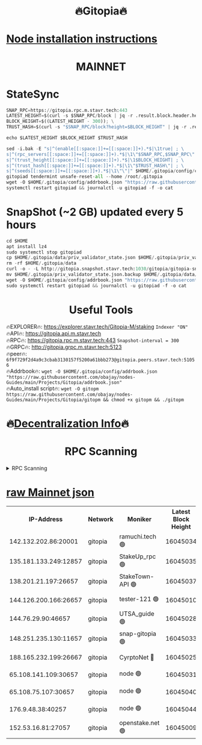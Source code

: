 <h1 align="center"> 🔥Gitopia🔥</h1>

[Node installation instructions](https://github.com/obajay/nodes-Guides/tree/main/Projects/Gitopia)
=

<h1 align="center"> MAINNET</h1>

# StateSync
```python
SNAP_RPC=https://gitopia.rpc.m.stavr.tech:443
LATEST_HEIGHT=$(curl -s $SNAP_RPC/block | jq -r .result.block.header.height); \
BLOCK_HEIGHT=$((LATEST_HEIGHT - 300)); \
TRUST_HASH=$(curl -s "$SNAP_RPC/block?height=$BLOCK_HEIGHT" | jq -r .result.block_id.hash)

echo $LATEST_HEIGHT $BLOCK_HEIGHT $TRUST_HASH

sed -i.bak -E "s|^(enable[[:space:]]+=[[:space:]]+).*$|\1true| ; \
s|^(rpc_servers[[:space:]]+=[[:space:]]+).*$|\1\"$SNAP_RPC,$SNAP_RPC\"| ; \
s|^(trust_height[[:space:]]+=[[:space:]]+).*$|\1$BLOCK_HEIGHT| ; \
s|^(trust_hash[[:space:]]+=[[:space:]]+).*$|\1\"$TRUST_HASH\"| ; \
s|^(seeds[[:space:]]+=[[:space:]]+).*$|\1\"\"|" $HOME/.gitopia/config/config.toml
gitopiad tendermint unsafe-reset-all --home /root/.gitopia
wget -O $HOME/.gitopia/config/addrbook.json "https://raw.githubusercontent.com/obajay/nodes-Guides/main/Projects/Gitopia/addrbook.json"
systemctl restart gitopiad && journalctl -u gitopiad -f -o cat
```
# SnapShot (~2 GB) updated every 5 hours
```python
cd $HOME
apt install lz4
sudo systemctl stop gitopiad
cp $HOME/.gitopia/data/priv_validator_state.json $HOME/.gitopia/priv_validator_state.json.backup
rm -rf $HOME/.gitopia/data
curl -o - -L http://gitopia.snapshot.stavr.tech:1030/gitopia/gitopia-snap.tar.lz4 | lz4 -c -d - | tar -x -C $HOME/.gitopia --strip-components 2
mv $HOME/.gitopia/priv_validator_state.json.backup $HOME/.gitopia/data/priv_validator_state.json
wget -O $HOME/.gitopia/config/addrbook.json "https://raw.githubusercontent.com/obajay/nodes-Guides/main/Projects/Gitopia/addrbook.json"
sudo systemctl restart gitopiad && journalctl -u gitopiad -f -o cat
```
 <h1 align="center"> Useful Tools</h1>

🔥EXPLORER🔥:      https://explorer.stavr.tech/Gitopia-M/staking  `Indexer "ON"` \
🔥API🔥: 			 		 https://gitopia.api.m.stavr.tech \
🔥RPC🔥:           https://gitopia.rpc.m.stavr.tech:443              `Snapshot-interval = 300` \
🔥GRPC🔥:          http://gitopia.grpc.m.stavr.tech:5123 \
🔥peer🔥:					 `6f9f729f2d4a9c3cbab3130157f5200a61bbb273@gitopia.peers.stavr.tech:51056` \
🔥Addrbook🔥:    ```wget -O $HOME/.gitopia/config/addrbook.json "https://raw.githubusercontent.com/obajay/nodes-Guides/main/Projects/Gitopia/addrbook.json"``` \
🔥Auto_install script🔥: ```wget -O gitopm https://raw.githubusercontent.com/obajay/nodes-Guides/main/Projects/Gitopia/gitopm && chmod +x gitopm && ./gitopm```

🔥[Decentralization Info](https://github.com/obajay/StateSync-snapshots/tree/main/Projects/Gitopia/Decentralization)🔥
=

<h1 align="center"> RPC Scanning</h1>

<details>
<summary>RPC Scanning</summary>

<h2 align="center"> We scan nodes in real time every 4 hours. And we provide the final result of RPC endpoints.
We cannot influence the operation of these nodes in any way. </h2>


```python
If Voting Power is higher than 0 --> then the Node is a validator of the network and may be subject to attack and be a potential threat to the chain.
```
```python
We marked such validators with a red symbol
```

</details>

[raw Mainnet json](https://rpc-check.gitopm.stavr.tech/gitopm/rpc-gitopm-result.json)
=

<table><tr><th>IP-Address</th><th>Network</th><th>Moniker</th><th>Latest Block Height</th><th>Earliest Block Height</th><th>Catching Up</th><th>Tx Index</th><th>Voting Power</th><th>Scan Time</th></tr><tr><td>142.132.202.86:20001</td><td>gitopia</td><td>ramuchi.tech 🟢</td><td>16045034</td><td>6548337</td><td>False</td><td>on</td><td>0</td><td>2024-03-28T07:01:00.936805644UTC</td></tr><tr><td>135.181.133.249:12857</td><td>gitopia</td><td>StakeUp_rpc 🟢</td><td>16045035</td><td>8010001</td><td>False</td><td>on</td><td>0</td><td>2024-03-28T07:01:01.240093692UTC</td></tr><tr><td>138.201.21.197:26657</td><td>gitopia</td><td>StakeTown-API 🟢</td><td>16045037</td><td>12733501</td><td>False</td><td>on</td><td>0</td><td>2024-03-28T07:01:05.598075143UTC</td></tr><tr><td>144.126.200.166:26657</td><td>gitopia</td><td>tester-121 🟢</td><td>16045010</td><td>12832814</td><td>False</td><td>off</td><td>0</td><td>2024-03-28T07:00:22.399926059UTC</td></tr><tr><td>144.76.29.90:46657</td><td>gitopia</td><td>UTSA_guide 🟢</td><td>16045028</td><td>13035301</td><td>False</td><td>on</td><td>0</td><td>2024-03-28T07:00:49.913921389UTC</td></tr><tr><td>148.251.235.130:11657</td><td>gitopia</td><td>snap-gitopia 🟢</td><td>16045033</td><td>14941501</td><td>False</td><td>on</td><td>0</td><td>2024-03-28T07:00:58.689917836UTC</td></tr><tr><td>188.165.232.199:26667</td><td>gitopia</td><td>CyrptoNet 🔴</td><td>16045025</td><td>15044042</td><td>False</td><td>off</td><td>18667</td><td>2024-03-28T07:00:45.633326971UTC</td></tr><tr><td>65.108.141.109:30657</td><td>gitopia</td><td>node 🟢</td><td>16045031</td><td>15095965</td><td>False</td><td>on</td><td>0</td><td>2024-03-28T07:00:56.362459000UTC</td></tr><tr><td>65.108.75.107:30657</td><td>gitopia</td><td>node 🟢</td><td>16045040</td><td>15146660</td><td>False</td><td>on</td><td>0</td><td>2024-03-28T07:01:09.953145022UTC</td></tr><tr><td>176.9.48.38:40257</td><td>gitopia</td><td>node 🟢</td><td>16045044</td><td>15437001</td><td>False</td><td>on</td><td>0</td><td>2024-03-28T07:01:16.309861548UTC</td></tr><tr><td>152.53.16.81:27057</td><td>gitopia</td><td>openstake.net 🟢</td><td>16045009</td><td>15970501</td><td>False</td><td>off</td><td>0</td><td>2024-03-28T07:00:20.060532277UTC</td></tr></table>
